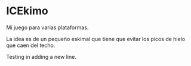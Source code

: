 # ICEkimo
Mi juego para varias plataformas.

La idea es de un pequeño eskimal que tiene que evitar los picos de hielo que caen del techo.

Testing in adding a new line.
